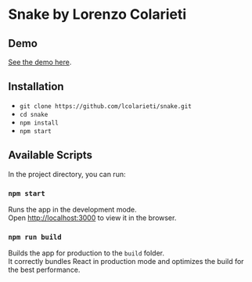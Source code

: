 # Snake by Lorenzo Colarieti

## Demo

[See the demo here]().

## Installation

- `git clone https://github.com/lcolarieti/snake.git`
- `cd snake`
- `npm install`
- `npm start`


## Available Scripts

In the project directory, you can run:

### `npm start`

Runs the app in the development mode.<br />
Open [http://localhost:3000](http://localhost:3000) to view it in the browser.

### `npm run build`

Builds the app for production to the `build` folder.<br />
It correctly bundles React in production mode and optimizes the build for the best performance.
